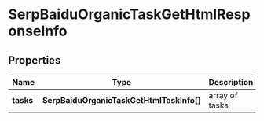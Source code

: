 # SerpBaiduOrganicTaskGetHtmlResponseInfo

## Properties

| Name | Type | Description | Notes |
|------------ | ------------- | ------------- | -------------|
**tasks** | **SerpBaiduOrganicTaskGetHtmlTaskInfo[]** | array of tasks |[optional]|